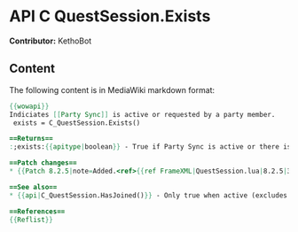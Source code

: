 # API C QuestSession.Exists

**Contributor:** KethoBot

## Content

The following content is in MediaWiki markdown format:

```mediawiki
{{wowapi}}
Indiciates [[Party Sync]] is active or requested by a party member.
 exists = C_QuestSession.Exists()

==Returns==
:;exists:{{apitype|boolean}} - True if Party Sync is active or there is a pending request to activate it; false otherwise.

==Patch changes==
* {{Patch 8.2.5|note=Added.<ref>{{ref FrameXML|QuestSession.lua|8.2.5|31960||20190924}}</ref>}}

==See also==
* {{api|C_QuestSession.HasJoined()}} - Only true when active (excludes pending requests).

==References==
{{Reflist}}
```